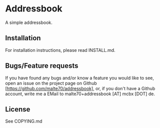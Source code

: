 # Addressbook

A simple addressbook.

## Installation

For installation instructions, please read INSTALL.md.

## Bugs/Feature requests

If you have found any bugs and/or know a feature you would like to see,
open an issue on the project page on Github [https://github.com/malte70/addressbook],
or, if you don't have a Github account, write me a EMail to
malte70+addressbook [AT] mcbx [DOT] de.

## License

See COPYING.md

